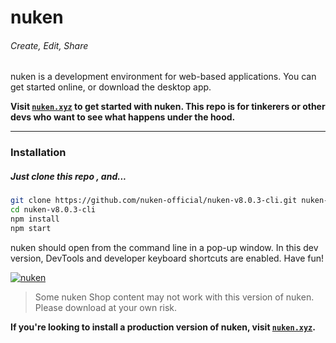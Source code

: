 # nuken 
###### Create, Edit, Share

nuken is a development environment for web-based applications. You can get started online, or download the desktop app.

**Visit [``nuken.xyz``](http://nuken.xyz/) to get started with nuken. This repo is for tinkerers or other devs who want to see what happens under the hood.**

-------
### Installation
##### Just clone this repo , and...
[]()
```sh
git clone https://github.com/nuken-official/nuken-v8.0.3-cli.git nuken-v8.0.3-cli
cd nuken-v8.0.3-cli
npm install
npm start
```
nuken should open from the command line in a pop-up window. In this dev version, DevTools and developer keyboard shortcuts are enabled. Have fun!

[![nuken](https://nuken.xyz/images/editor.png)](https://nuken.xyz)

>Some nuken Shop content may not work with this version of nuken. Please download at your own risk.

**If you're looking to install a production version of nuken, visit [``nuken.xyz``](http://nuken.xyz/).**
